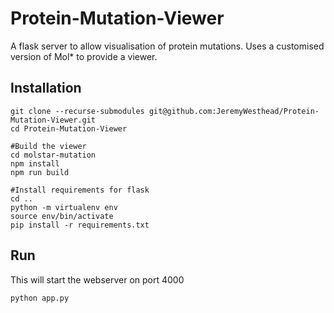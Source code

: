 # Protein-Mutation-Viewer
A flask server to allow visualisation of protein mutations.
Uses a customised version of Mol* to provide a viewer.

## Installation
```
git clone --recurse-submodules git@github.com:JeremyWesthead/Protein-Mutation-Viewer.git
cd Protein-Mutation-Viewer

#Build the viewer
cd molstar-mutation
npm install
npm run build

#Install requirements for flask
cd ..
python -m virtualenv env
source env/bin/activate
pip install -r requirements.txt
```

## Run
This will start the webserver on port 4000
```
python app.py
```